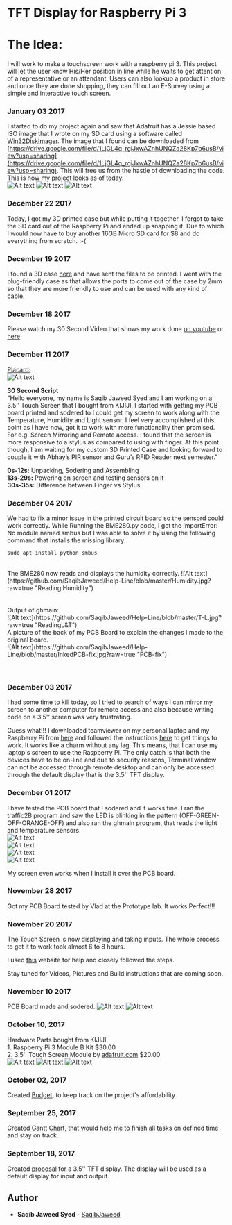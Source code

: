 TFT Display for Raspberry Pi 3
===============================

The Idea:
=========

I will work to make a touchscreen work with a raspberry pi 3. This project will let the user know His/Her position in line while he waits to get attention of a representative or an attendant.
Users can also lookup a product in store and once they are done shopping, they can fill out an E-Survey using a simple and interactive touch screen.
### January 03 2017

I started to do my project again and saw that Adafruit has a Jessie based ISO image that I wrote on my SD card using a software called [Win32DiskImager](https://sourceforge.net/projects/win32diskimager/files/latest/download).  The image that I found can be downloaded from [https://drive.google.com/file/d/1LjGL4q_rgiJxwAZnhUNQZa28Kp7b6usB/view?usp=sharing](https://drive.google.com/file/d/1LjGL4q_rgiJxwAZnhUNQZa28Kp7b6usB/view?usp=sharing). This will free us from the hastle of downloading the code.
<br> This is how my project looks as of today.<br>
![Alt text](https://github.com/SaqibJaweed/Help-Line/blob/master/WithCase3.jpg?raw=true "WithCase3")
![Alt text](https://github.com/SaqibJaweed/Help-Line/blob/master/WithCase2.jpg?raw=true "WithCase1")
![Alt text](https://github.com/SaqibJaweed/Help-Line/blob/master/WithCase.jpg?raw=true "WithCase")

### December 22 2017

Today, I got my 3D printed case but while putting it together, I forgot to take the SD card out of the Raspberry Pi and ended up snapping it. Due to which I would now have to buy another 16GB Micro SD card for $8 and do everything from scratch. :-(

### December 19 2017

I found a 3D case [here](https://www.thingiverse.com/thing:2471701) and have sent the files to be printed. I went with the plug-friendly case as that allows the ports to come out of the case by 2mm so that they are more friendly to use and can be used with any kind of cable.

### December 18 2017

Please watch my 30 Second Video that shows my work done [on youtube](https://youtu.be/JPZLsDThR3A) or [here](https://github.com/SaqibJaweed/Help-Line/blob/master/final%20compressed.mp4)

### December 11 2017

[Placard:](https://github.com/SaqibJaweed/Help-Line/blob/master/placard.pub)<br>
![Alt text](https://github.com/SaqibJaweed/Help-Line/blob/master/Publication2-1.jpg?raw=true "Placard")<br>

**30 Second Script**<br>
"Hello everyone, my name is Saqib Jaweed Syed and I am working on a 3.5’’ Touch Screen that I bought from KIJIJI. I started with getting my PCB board printed and sodered to I could get my screen to work along with the Temperature, Humidity and Light sensor.  I feel very accomplished at this point as I have now, got it to work with more functionality then promised. For e.g. Screen Mirroring and Remote access. I found that the screen is more responsive to a stylus as compared to using with finger. At this point though, I am waiting for my custom 3D Printed Case and looking forward to couple it with Abhay’s PIR sensor and Guru’s RFID Reader next semester."

**0s-12s:** Unpacking, Sodering and Assembling<br>
**13s-29s:** Powering on screen and testing sensors on it<br>
**30s-35s:** Difference between Finger vs Stylus<br>

### December 04 2017
We had to fix a minor issue in the printed circuit board so the sensord could work correctly.
While Running the BME280.py code, I got the ImportError: No module named smbus but I was able to solve it by using the following command that installs the missing library.
```
sudo apt install python-smbus
```
<br>
The BME280 now reads and displays the humidity correctly.
![Alt text](https://github.com/SaqibJaweed/Help-Line/blob/master/Humidity.jpg?raw=true "Reading Humidity")<br><br><br>
Output of ghmain:<br>
![Alt text](https://github.com/SaqibJaweed/Help-Line/blob/master/T-L.jpg?raw=true "ReadingL&T")<br>
A picture of the back of my PCB Board to explain the changes I made to the original board.<br>
![Alt text](https://github.com/SaqibJaweed/Help-Line/blob/master/InkedPCB-fix.jpg?raw=true "PCB-fix")<br><br><br>

### December 03 2017
I had some time to kill today, so I tried to search of ways I can mirror my screen to another computer for remote access and also because writing code on a 3.5'' screen was very frustrating.

Guess what!!! I downloaded teamviewer on my personal laptop and my Raspberry Pi from [here](https://www.teamviewer.com/en/download/) and followed the instructions [here](https://community.teamviewer.com/t5/Knowledge-Base/How-to-install-TeamViewer-Host-for-Linux/ta-p/6318) to get things to work. It works like a charm without any lag. This means, that I can use my laptop's screen to use the Raspberry Pi. The only catch is that both the devices have to be on-line and due to security reasons, Terminal window can not be accessed through remote desktop and can only be accessed through the default display that is the 3.5'' TFT display.
### December 01 2017
I have tested the PCB board that I sodered and it works fine. I ran the traffic2B program and saw the LED is blinking in the pattern (OFF-GREEN-OFF-ORANGE-OFF) and also ran the ghmain program, that reads the light and temperature sensors. <br>
![Alt text](https://github.com/SaqibJaweed/Help-Line/blob/master/GreenLight.jpg?raw=true "Green Light")<br>
![Alt text](https://github.com/SaqibJaweed/Help-Line/blob/master/Reader1.jpg?raw=true "Output")<br>
![Alt text](https://github.com/SaqibJaweed/Help-Line/blob/master/Reader.jpg?raw=true "SenseHat Reader")<br>
![Alt text](https://github.com/SaqibJaweed/Help-Line/blob/master/SenseHat.jpg?raw=true "Sense Hat")<br>

My screen even works when I install it over the PCB board.
### November 28 2017
Got my PCB Board tested by Vlad at the Prototype lab. It works Perfect!!!
### November 20 2017
The Touch Screen is now displaying and taking inputs. The whole process to get it to work took almost 6 to 8 hours.



I used [this](https://learn.adafruit.com/adafruit-pitft-3-dot-5-touch-screen-for-raspberry-pi/easy-install) website for help and closely followed the steps.

Stay tuned for Videos, Pictures and Build instructions that are coming soon.
### November 10 2017
PCB Board made and sodered.
![Alt text](https://github.com/SaqibJaweed/Help-Line/blob/master/20171018_154102.jpg?raw=true "Completed PCB board")
![Alt text](https://github.com/SaqibJaweed/Help-Line/blob/master/20171018_153924.jpg?raw=true "Sodering in progress!!!")
### October 10, 2017
Hardware Parts bought from KIJIJI  
            1. Raspberry Pi 3 Module B Kit  $30.00 <br>
            2. 3.5'' Touch Screen Module by [adafruit.com](https://www.adafruit.com/product/2097)  $20.00 <br>
![Alt text](https://github.com/SaqibJaweed/Help-Line/blob/master/Capture1.PNG?raw=true "Screen Front View")
![Alt text](https://github.com/SaqibJaweed/Help-Line/blob/master/Capture.PNG?raw=true "Screen Rear View")
![Alt text](https://github.com/SaqibJaweed/Help-Line/blob/master/1-2.jpg?raw=true "Raspberry Pi 3 Model-B")
### October 02, 2017
Created [Budget](https://github.com/SaqibJaweed/Help-Line/blob/master/Budget.docx), to keep track on the project's affordability.
### September 25, 2017
Created [Gantt Chart](https://github.com/SaqibJaweed/Help-Line/blob/master/Gantt%20Chart.docx), that would help me to finish all tasks on defined time and stay on track.
### September 18, 2017
Created [proposal](https://github.com/SaqibJaweed/Help-Line/blob/master/ProposalContentStudentNameRev02.xlsx) for a 3.5'' TFT display. The display will be used as a default display for input and output.

## Author
* **Saqib Jaweed Syed** - [SaqibJaweed](https://github.com/SaqibJaweed)
